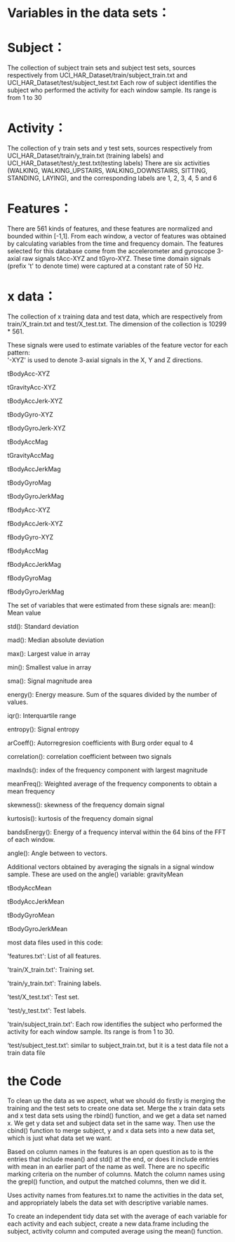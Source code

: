 Variables in the data sets：
======

Subject：
==
  The collection of subject train sets and subject test sets, sources respectively from UCI_HAR_Dataset/train/subject_train.txt and UCI_HAR_Dataset/test/subject_test.txt
  Each row of subject identifies the subject who performed the activity for each window sample. Its range is from 1 to 30

Activity：
=
  The collection of y train sets and y test sets, sources respectively from UCI_HAR_Dataset/train/y_train.txt (training labels) and UCI_HAR_Dataset/test/y_test.txt(testing labels)
  There are six activities (WALKING, WALKING_UPSTAIRS, WALKING_DOWNSTAIRS, SITTING, STANDING, LAYING), and the corresponding labels are 1, 2, 3, 4, 5 and 6

Features：
=
  There are 561 kinds of features, and these features are normalized and bounded within [-1,1]. 
  From each window, a vector of features was obtained by calculating variables from the time and frequency domain.
  The features selected for this database come from the accelerometer and gyroscope 3-axial raw signals tAcc-XYZ and tGyro-XYZ. These time domain signals (prefix 't' to denote time) were captured at a constant rate of 50 Hz.
	
x data：
=
  The collection of x training data and test data, which are respectively from train/X_train.txt and test/X_test.txt. The dimension of the collection is 10299 * 561.

These signals were used to estimate variables of the feature vector for each pattern:  
'-XYZ' is used to denote 3-axial signals in the X, Y and Z directions.

tBodyAcc-XYZ

tGravityAcc-XYZ

tBodyAccJerk-XYZ

tBodyGyro-XYZ

tBodyGyroJerk-XYZ

tBodyAccMag

tGravityAccMag

tBodyAccJerkMag

tBodyGyroMag

tBodyGyroJerkMag

fBodyAcc-XYZ

fBodyAccJerk-XYZ

fBodyGyro-XYZ

fBodyAccMag

fBodyAccJerkMag

fBodyGyroMag

fBodyGyroJerkMag

The set of variables that were estimated from these signals are: 
mean(): Mean value

std(): Standard deviation

mad(): Median absolute deviation 

max(): Largest value in array

min(): Smallest value in array

sma(): Signal magnitude area

energy(): Energy measure. Sum of the squares divided by the number of values.

iqr(): Interquartile range 

entropy(): Signal entropy

arCoeff(): Autorregresion coefficients with Burg order equal to 4

correlation(): correlation coefficient between two signals

maxInds(): index of the frequency component with largest magnitude

meanFreq(): Weighted average of the frequency components to obtain a mean frequency

skewness(): skewness of the frequency domain signal 

kurtosis(): kurtosis of the frequency domain signal 

bandsEnergy(): Energy of a frequency interval within the 64 bins of the FFT of each window.

angle(): Angle between to vectors.

Additional vectors obtained by averaging the signals in a signal window sample. These are used on the angle() variable:
gravityMean

tBodyAccMean

tBodyAccJerkMean

tBodyGyroMean

tBodyGyroJerkMean


most data files used in this code:

'features.txt': List of all features.

'train/X_train.txt': Training set.

'train/y_train.txt': Training labels.

'test/X_test.txt': Test set.

'test/y_test.txt': Test labels.

'train/subject_train.txt': Each row identifies the subject who performed the activity for each window sample. Its range is from 1 to 30.

‘test/subject_test.txt’: similar to subject_train.txt, but it is a test data file not a train data file

the Code
=
  To clean up the data as we aspect, what we should do firstly is merging the training and the test sets to create one data set. Merge the x train data sets and x test data sets using the rbind() function, and we get a data set named x. We get y data set and subject data set in the same way. Then use the cbind() function to merge subject, y and x data sets into a new data set, which is just what data set we want. 
	
  Based on column names in the features is an open question as to is the entries that include mean() and std() at the end, or does it include entries with mean in an earlier part of the name as well. There are no specific marking criteria on the number of columns. Match the column names using the grepl() function, and output the matched columns, then we did it.
  
  Uses activity names from features.txt to name the activities in the data set, and appropriately labels the data set with descriptive variable names.
	
  To create an independent tidy data set with the average of each variable for each activity and each subject, create a new data.frame including the subject, activity column and computed average using the mean() function.
